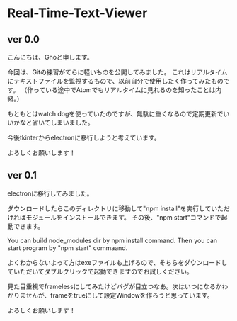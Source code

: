 # Real-Time-Text-Viewer

## ver 0.0

こんにちは、Ghoと申します。

今回は、Gitの練習がてらに軽いものを公開してみました。 これはリアルタイムにテキストファイルを監視するもので、以前自分で使用したく作ってみたものです。 （作っている途中でAtomでもリアルタイムに見れるのを知ったことは内緒。）

もともとはwatch dogを使っていたのですが、無駄に重くなるので定期更新でいいかなと省いてしまいました。

今後tkinterからelectronに移行しようと考えています。

よろしくお願いします！

## ver 0.1

electronに移行してみました。

ダウンロードしたらこのディレクトリに移動して"npm install"を実行していただければモジュールをインストールできます。
その後、"npm start"コマンドで起動できます。

You can build node_modules dir by npm install command. Then you can start program by "npm start" commaand.

よくわからないよって方はexeファイルも上げるので、そちらをダウンロードしていただいてダブルクリックで起動できますのでお試しください。

見た目重視でframelessにしてみたけどバグが目立つなあ。次はいつになるかわかりませんが、frameをtrueにして設定Windowを作ろうと思っています。

よろしくお願いします！
